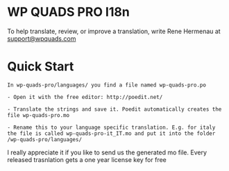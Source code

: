 #  WP QUADS PRO I18n #

  To help translate, review, or improve a translation, write Rene Hermenau at support@wpquads.com


# Quick Start #

    In wp-quads-pro/languages/ you find a file named wp-quads-pro.po

    - Open it with the free editor: http://poedit.net/

    - Translate the strings and save it. Poedit automatically creates the file wp-quads-pro.mo

    - Rename this to your language specific translation. E.g. for italy the file is called wp-quads-pro-it_IT.mo and put it into the folder /wp-quads-pro/languages/

I really appreciate it if you like to send us the generated mo file. Every released trasnlation gets a one year license key for free

